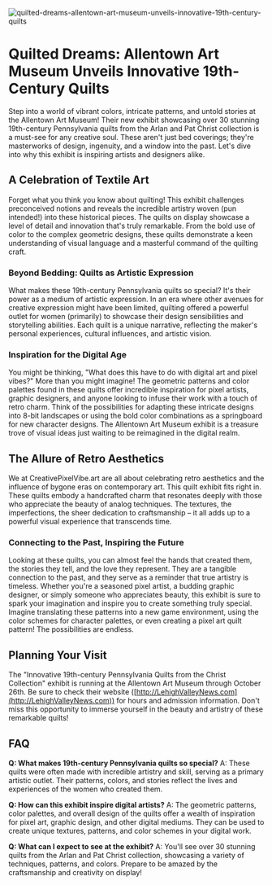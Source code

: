 ![quilted-dreams-allentown-art-museum-unveils-innovative-19th-century-quilts](https://images.pexels.com/photos/5865772/pexels-photo-5865772.jpeg?auto=compress&cs=tinysrgb&fit=crop&h=627&w=1200)

# Quilted Dreams: Allentown Art Museum Unveils Innovative 19th-Century Quilts

Step into a world of vibrant colors, intricate patterns, and untold stories at the Allentown Art Museum! Their new exhibit showcasing over 30 stunning 19th-century Pennsylvania quilts from the Arlan and Pat Christ collection is a must-see for any creative soul. These aren't just bed coverings; they're masterworks of design, ingenuity, and a window into the past. Let's dive into why this exhibit is inspiring artists and designers alike.

## A Celebration of Textile Art

Forget what you think you know about quilting! This exhibit challenges preconceived notions and reveals the incredible artistry woven (pun intended!) into these historical pieces. The quilts on display showcase a level of detail and innovation that's truly remarkable. From the bold use of color to the complex geometric designs, these quilts demonstrate a keen understanding of visual language and a masterful command of the quilting craft.

### Beyond Bedding: Quilts as Artistic Expression

What makes these 19th-century Pennsylvania quilts so special? It's their power as a medium of artistic expression. In an era where other avenues for creative expression might have been limited, quilting offered a powerful outlet for women (primarily) to showcase their design sensibilities and storytelling abilities. Each quilt is a unique narrative, reflecting the maker's personal experiences, cultural influences, and artistic vision.

### Inspiration for the Digital Age

You might be thinking, "What does this have to do with digital art and pixel vibes?" More than you might imagine! The geometric patterns and color palettes found in these quilts offer incredible inspiration for pixel artists, graphic designers, and anyone looking to infuse their work with a touch of retro charm. Think of the possibilities for adapting these intricate designs into 8-bit landscapes or using the bold color combinations as a springboard for new character designs. The Allentown Art Museum exhibit is a treasure trove of visual ideas just waiting to be reimagined in the digital realm.

## The Allure of Retro Aesthetics

We at CreativePixelVibe.art are all about celebrating retro aesthetics and the influence of bygone eras on contemporary art. This quilt exhibit fits right in. These quilts embody a handcrafted charm that resonates deeply with those who appreciate the beauty of analog techniques. The textures, the imperfections, the sheer dedication to craftsmanship – it all adds up to a powerful visual experience that transcends time.

### Connecting to the Past, Inspiring the Future

Looking at these quilts, you can almost feel the hands that created them, the stories they tell, and the love they represent. They are a tangible connection to the past, and they serve as a reminder that true artistry is timeless. Whether you're a seasoned pixel artist, a budding graphic designer, or simply someone who appreciates beauty, this exhibit is sure to spark your imagination and inspire you to create something truly special. Imagine translating these patterns into a new game environment, using the color schemes for character palettes, or even creating a pixel art quilt pattern! The possibilities are endless.

## Planning Your Visit

The "Innovative 19th-century Pennsylvania Quilts from the Christ Collection" exhibit is running at the Allentown Art Museum through October 26th. Be sure to check their website ([http://LehighValleyNews.com](http://LehighValleyNews.com)) for hours and admission information. Don't miss this opportunity to immerse yourself in the beauty and artistry of these remarkable quilts!

## FAQ

**Q: What makes 19th-century Pennsylvania quilts so special?**
A: These quilts were often made with incredible artistry and skill, serving as a primary artistic outlet. Their patterns, colors, and stories reflect the lives and experiences of the women who created them.

**Q: How can this exhibit inspire digital artists?**
A: The geometric patterns, color palettes, and overall design of the quilts offer a wealth of inspiration for pixel art, graphic design, and other digital mediums. They can be used to create unique textures, patterns, and color schemes in your digital work.

**Q: What can I expect to see at the exhibit?**
A: You'll see over 30 stunning quilts from the Arlan and Pat Christ collection, showcasing a variety of techniques, patterns, and colors. Prepare to be amazed by the craftsmanship and creativity on display!

